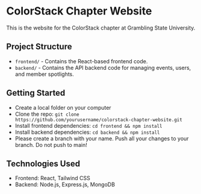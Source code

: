 # ColorStack Chapter Website

This is the website for the ColorStack chapter at Grambling State University.

## Project Structure

- `frontend/` - Contains the React-based frontend code.
- `backend/` - Contains the API backend code for managing events, users, and member spotlights.

## Getting Started

- Create a local folder on your computer
- Clone the repo: `git clone https://github.com/yourusername/colorstack-chapter-website.git`
- Install frontend dependencies: `cd frontend && npm install`
- Install backend dependencies: `cd backend && npm install`
- Please create a branch with your name. Push all your changes to your branch. Do not push to main!

## Technologies Used
- Frontend: React, Tailwind CSS
- Backend: Node.js, Express.js, MongoDB
